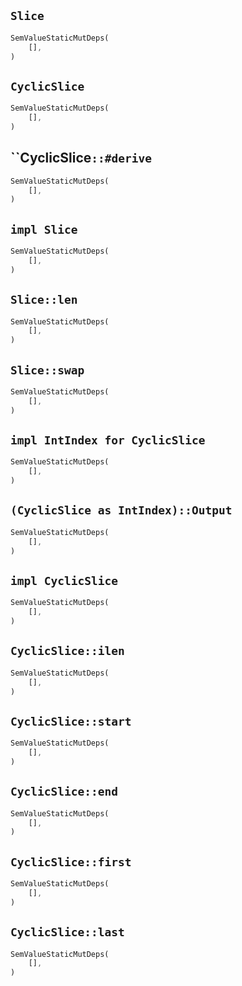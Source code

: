 ## `Slice`

```rust
SemValueStaticMutDeps(
    [],
)
```

## `CyclicSlice`

```rust
SemValueStaticMutDeps(
    [],
)
```

## ``CyclicSlice`::#derive`

```rust
SemValueStaticMutDeps(
    [],
)
```

## `impl Slice`

```rust
SemValueStaticMutDeps(
    [],
)
```

## `Slice::len`

```rust
SemValueStaticMutDeps(
    [],
)
```

## `Slice::swap`

```rust
SemValueStaticMutDeps(
    [],
)
```

## `impl IntIndex for CyclicSlice`

```rust
SemValueStaticMutDeps(
    [],
)
```

## `(CyclicSlice as IntIndex)::Output`

```rust
SemValueStaticMutDeps(
    [],
)
```

## `impl CyclicSlice`

```rust
SemValueStaticMutDeps(
    [],
)
```

## `CyclicSlice::ilen`

```rust
SemValueStaticMutDeps(
    [],
)
```

## `CyclicSlice::start`

```rust
SemValueStaticMutDeps(
    [],
)
```

## `CyclicSlice::end`

```rust
SemValueStaticMutDeps(
    [],
)
```

## `CyclicSlice::first`

```rust
SemValueStaticMutDeps(
    [],
)
```

## `CyclicSlice::last`

```rust
SemValueStaticMutDeps(
    [],
)
```
